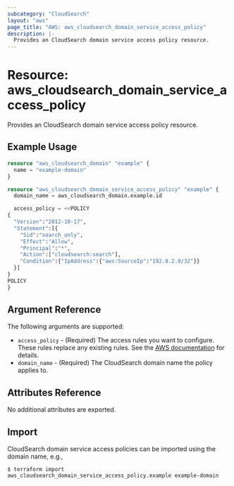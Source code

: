 ```yaml
---
subcategory: "CloudSearch"
layout: "aws"
page_title: "AWS: aws_cloudsearch_domain_service_access_policy"
description: |-
  Provides an CloudSearch domain service access policy resource. 
---
```


# Resource: aws_cloudsearch_domain_service_access_policy

Provides an CloudSearch domain service access policy resource.

## Example Usage

```terraform
resource "aws_cloudsearch_domain" "example" {
  name = "example-domain"
}

resource "aws_cloudsearch_domain_service_access_policy" "example" {
  domain_name = aws_cloudsearch_domain.example.id

  access_policy = <<POLICY
{
  "Version":"2012-10-17",
  "Statement":[{
    "Sid":"search_only",
    "Effect":"Allow",
    "Principal":"*",
    "Action":["cloudsearch:search"],
    "Condition":{"IpAddress":{"aws:SourceIp":"192.0.2.0/32"}}
  }]
}
POLICY
}
```

## Argument Reference

The following arguments are supported:

* `access_policy` - (Required) The access rules you want to configure. These rules replace any existing rules. See the [AWS documentation](https://docs.aws.amazon.com/cloudsearch/latest/developerguide/configuring-access.html) for details.
* `domain_name` - (Required) The CloudSearch domain name the policy applies to.

## Attributes Reference

No additional attributes are exported.

## Import

CloudSearch domain service access policies can be imported using the domain name, e.g.,

```
$ terraform import aws_cloudsearch_domain_service_access_policy.example example-domain
```
